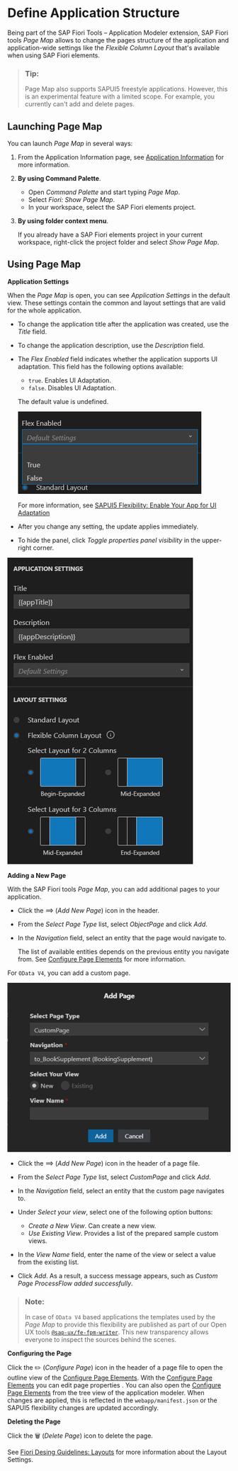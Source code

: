 <!-- loiobae38e6216754a76896b926a3d6ac3a9 -->

<link rel="stylesheet" type="text/css" href="../css/sap-icons.css"/>

# Define Application Structure

Being part of the SAP Fiori Tools – Application Modeler extension, SAP Fiori tools *Page Map* allows to change the pages structure of the application and application-wide settings like the *Flexible Column Layout* that's available when using SAP Fiori elements.

> ### Tip:  
> Page Map also supports SAPUI5 freestyle applications. However, this is an experimental feature with a limited scope. For example, you currently can't add and delete pages.



<a name="loiobae38e6216754a76896b926a3d6ac3a9__section_uph_2rk_xlb"/>

## Launching Page Map

You can launch *Page Map* in several ways:

1.  From the Application Information page, see [Application Information](../Project-Functions/application-information-c3e0989.md) for more information.
2.  **By using Command Palette**.
    -   Open *Command Palette* and start typing *Page Map*.
    -   Select *Fiori: Show Page Map*.
    -   In your workspace, select the SAP Fiori elements project.

3.  **By using folder context menu**.

    If you already have a SAP Fiori elements project in your current workspace, right-click the project folder and select *Show Page Map*.




<a name="loiobae38e6216754a76896b926a3d6ac3a9__section_kqt_fwk_xlb"/>

## Using Page Map

**Application Settings**

When the *Page Map* is open, you can see *Application Settings* in the default view. These settings contain the common and layout settings that are valid for the whole application.

-   To change the application title after the application was created, use the *Title* field.
-   To change the application description, use the *Description* field.
-   The *Flex Enabled* field indicates whether the application supports UI adaptation. This field has the following options available:

    -   `true`. Enables UI Adaptation.
    -   `false`. Disables UI Adaptation.

    The default value is undefined.

    ![The Flex Enabled feature](images/Flex_Enabled_48e56f4.png)

    For more information, see [SAPUI5 Flexibility: Enable Your App for UI Adaptation](https://sapui5.hana.ondemand.com/#/topic/f1430c0337534d469da3a56307ff76af)

-   After you change any setting, the update applies immediately.
-   To hide the panel, click *Toggle properties panel visibility* in the upper-right corner.

![SAP Fiori tools Application Modeler Page Map](images/Page_Map_bd3ac9b.png)

**Adding a New Page**

With the SAP Fiori tools *Page Map*, you can add additional pages to your application.

-   Click the <span class="SAP-icons-V5"></span> \(*Add New Page*\) icon in the header.
-   From the *Select Page Type* list, select *ObjectPage* and click *Add*.
-   In the *Navigation* field, select an entity that the page would navigate to.

    The list of available entities depends on the previous entity you navigate from. See [Configure Page Elements](configure-page-elements-047507c.md) for more information.


For `OData V4`, you can add a custom page.

![Custom Page for OData V4](images/FIORI_TOOLS_CUSTOMPAGE_ADD_84e348c.png)

-   Click the <span class="SAP-icons-V5"></span> \(*Add New Page*\) icon in the header of a page file.
-   From the *Select Page Type* list, select *CustomPage* and click *Add*.
-   In the *Navigation* field, select an entity that the custom page navigates to.
-   Under *Select your view*, select one of the following option buttons:
    -   *Create a New View*. Can create a new view.
    -   *Use Existing View*. Provides a list of the prepared sample custom views.

-   In the *View Name* field, enter the name of the view or select a value from the existing list.
-   Click *Add*. As a result, a success message appears, such as *Custom Page ProcessFlow added successfully*.

> ### Note:  
> In case of `OData V4` based applications the templates used by the *Page Map* to provide this flexibility are published as part of our Open UX tools [`@sap-ux/fe-fpm-writer`](https://github.com/SAP/open-ux-tools/blob/main/packages/fe-fpm-writer/README.md). This new transparency allows everyone to inspect the sources behind the scenes.

**Configuring the Page**

Click the :pencil2: \(*Configure Page*\) icon in the header of a page file to open the outline view of the [Configure Page Elements](configure-page-elements-047507c.md). With the [Configure Page Elements](configure-page-elements-047507c.md) you can edit page properties . You can also open the [Configure Page Elements](configure-page-elements-047507c.md) from the tree view of the application modeler. When changes are applied, this is reflected in the `webapp/manifest.json` or the SAPUI5 flexibility changes are updated accordingly.

**Deleting the Page** 

Click the :wastebasket: \(*Delete Page*\) icon to delete the page.

See [Fiori Desing Guidelines: Layouts](https://experience.sap.com/fiori-design-web/list-report-floorplan-sap-fiori-element/) for more information about the Layout Settings.

